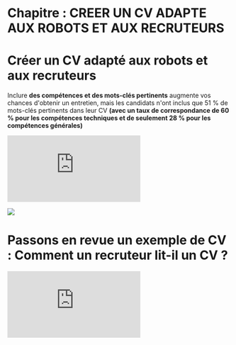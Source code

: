 # Chapitre : CREER UN CV ADAPTE AUX ROBOTS ET AUX RECRUTEURS


# Créer un CV adapté aux robots et aux recruteurs

Inclure **des compétences et des mots-clés pertinents** augmente vos chances d'obtenir un entretien, mais les candidats n'ont inclus que 51 % de mots-clés pertinents dans leur CV **(avec un taux de correspondance de 60 % pour les compétences techniques et de seulement 28 % pour les compétences générales)**

<iframe allowfullscreen="true" frameborder="0" src="https://www.youtube.com/embed/jO-DTyP3k6o"></iframe>

![](https://imgur.com/L9ZEol0.png)

# Passons en revue un exemple de CV : Comment un recruteur lit-il un CV ?

<iframe allowfullscreen="true" frameborder="0" src="https://www.youtube.com/embed/IHuxHZftzDg"></iframe>
